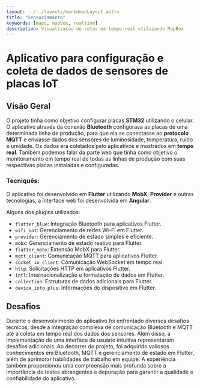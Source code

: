 ```yaml
---
layout: ../../layouts/markdownLayout.astro
title: "Sensoriamento"
keywords: [maps, mapbox, realtime]
description: Visualização de rotas em tempo real utilizando MapBox
---
```


# Aplicativo para configuração e coleta de dados de sensores de placas IoT

## Visão Geral

O projeto tinha como objetivo configurar placas **STM32** utilizando o celular. O aplicativo através da conexão
**Bluetooth** configurava as placas de uma determinada linha de produção, para que ela se conectasse ao **protocolo MQTT** e enviasse dados dos sensores de luminosidade, temperatura, ruído e umidade. Os dados era coletados pelo aplicativos e mostrados em **tempo real**. Também podemos falar da parte web que tinha como objetivo o monitoramento em tempo real de todas as linhas de produção com suas respectivas placas instaladas e configuradas.

### Tecniquês:

O aplicativo foi desenvolvido em **Flutter** utilizando **MobX**, **Provider** e outras tecnologias, a interface web foi desenvolvida em **Angular**.

Alguns dos plugins utilizados:

- `flutter_blue`: Integração Bluetooth para aplicativos Flutter.
- `wifi_iot`: Gerenciamento de redes Wi-Fi em Flutter.
- `provider`: Gerenciamento de estado simples e eficiente.
- `mobx`: Gerenciamento de estado reativo para Flutter.
- `flutter_mobx`: Extensão MobX para Flutter.
- `mqtt_client`: Comunicação MQTT para aplicativos Flutter.
- `socket_io_client`: Comunicação WebSocket em tempo real.
- `http`: Solicitações HTTP em aplicativos Flutter.
- `intl`: Internacionalização e formatação de dados em Flutter.
- `collection`: Estruturas de dados adicionais para Flutter.
- `device_info_plus`: Informações do dispositivo em Flutter.

## Desafios

Durante o desenvolvimento do aplicativo foi enfrentado diversos desafios técnicos, desde a integração complexa de comunicação Bluetooth e MQTT até a coleta em tempo real dos dados dos sensores. Além disso, a implementação de uma interface de usuário intuitiva representaram desafios adicionais. Ao decorrer do projeto, foi adquirido valiosos conhecimentos em Bluetooth, MQTT e gerenciamento de estado em Flutter, além de aprimorar habilidades de trabalho em equipe. A experiência também proporcionou uma compreensão mais profunda sobre a importância de testes abrangentes e depuração para garantir a qualidade e confiabilidade do aplicativo.
